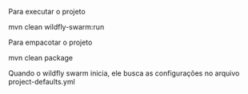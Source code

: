 Para executar o projeto

mvn clean wildfly-swarm:run



Para empacotar o projeto

mvn clean package




Quando o wildfly swarm inicia, ele busca as configurações no arquivo project-defaults.yml